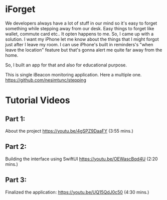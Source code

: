 # iForget

We developers always have a lot of stuff in our mind so it's easy to forget something while stepping away from our desk. Easy things to forget like wallet, commute card etc.. It opten happens to me. So, I came up with a solution. I want my iPhone let me know about the things that I might forgot just after I leave my room. I can use iPhone's built in reminders's "when leave the location" feature but that's gonna alert me quite far away from the home. 

So, I built an app for that and also for educational purpose.

This is single iBeacon monitoring application. Here a multiple one. https://github.com/nesimtunc/stepping

# Tutorial Videos

## Part 1:
About the project
https://youtu.be/4gSPZ9DaaFY (3:55 mins.)
## Part 2:
Building the interface using SwiftUI 
https://youtu.be/OEWascBqd4U (2:20 mins.)
## Part 3:
Finalized the application: https://youtu.be/UQ15QdJ0c50 (4:30 mins.)
